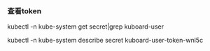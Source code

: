 
### 查看token

kubectl -n kube-system get secret|grep  kuboard-user 

kubectl -n kube-system describe secret kuboard-user-token-wnl5c 
